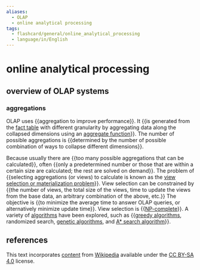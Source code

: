```yaml
---
aliases:
  - OLAP
  - online analytical processing
tags:
  - flashcard/general/online_analytical_processing
  - language/in/English
---
```


# online analytical processing

## overview of OLAP systems

### aggregations

OLAP uses {{aggregation to improve performance}}. It {{is generated from the [fact table](fact%20tablee.md) with different granularity by aggregating data along the collapsed dimensions using an [aggregate function](aggregate%20function.md)}}. The number of possible aggregations is {{determined by the number of possible combination of ways to collapse different dimensions}}. <!--SR:!2024-09-04,62,310!2024-09-14,57,250!2024-08-01,35,270-->

Because usually there are {{too many possible aggregations that can be calculated}}, often {{only a predetermined number or those that are within a certain size are calculated; the rest are solved on demand}}. The problem of {{selecting aggregations (or views) to calculate is known as the [view selection or materialization problem](materialized%20view.md#algorithms)}}. View selection can be constrained by {{the number of views, the total size of the views, time to update the views from the base data, an arbitrary combination of the above, etc.}} The objective is {{to minimize the average time to answer OLAP queries, or alternatively minimize update time}}. View selection is {{[NP-complete](NP-completeness.md)}}. A variety of [algorithms](materialized%20view.md#algorithms) have been explored, such as {{[greedy algorithms](greedy%20algorithm.md), randomized search, [genetic algorithms](genetic%20algorithm.md), and [A* search algorithm](A*%20search%20algorithm.md)}}. <!--SR:!2024-08-07,36,290!2024-07-31,35,270!2024-08-18,49,290!2024-09-21,70,290!2024-09-01,60,310!2024-09-16,73,310!2024-10-02,72,270-->

## references

This text incorporates [content](https://en.wikipedia.org/wiki/online_analytical_processing) from [Wikipedia](Wikipedia.md) available under the [CC BY-SA 4.0](https://creativecommons.org/licenses/by-sa/4.0/) license.
